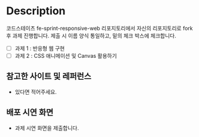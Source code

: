 # Description
코드스테이츠 fe-sprint-responsive-web 리포지토리에서 자신의 리포지토리로 fork후 과제 진행합니다.
제출 시 이름 양식 통일하고, 밑의 체크 박스에 체크합니다.

- [ ] 과제 1 : 반응형 웹 구현
- [ ] 과제 2 : CSS 애니메이션 및 Canvas 활용하기

## 참고한 사이트 및 레퍼런스
- 있다면 적어주세요.

## 배포 시연 화면
- 과제 시연 화면을 제출합니다.